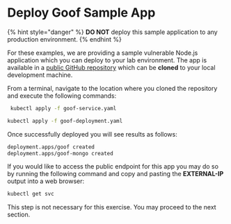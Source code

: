 # Deploy Goof Sample App

{% hint style="danger" %}
**DO NOT** deploy this sample application to any production environment.
{% endhint %}

For these examples, we are providing a sample vulnerable Node.js application which you can deploy to your lab environment. The app is available in a [public GitHub repository](https://github.com/snyk-partners/k8s-goof) which can be **cloned** to your local development machine.

From a terminal, navigate to the location where you cloned the repository and execute the following commands:

```bash
 kubectl apply -f goof-service.yaml
```

```bash
kubectl apply -f goof-deployment.yaml
```

Once successfully deployed you will see results as follows:

```bash
deployment.apps/goof created
deployment.apps/goof-mongo created
```

If you would like to access the public endpoint for this app you may do so by running the following command and copy and pasting the **EXTERNAL-IP** output into a web browser:

```bash
kubectl get svc
```

This step is not necessary for this exercise. You may proceed to the next section.
